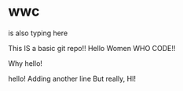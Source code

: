 # wwc
is also typing here

This IS a basic git repo!!
Hello Women WHO CODE!!


Why hello!

hello!
Adding another line
But really, HI!

